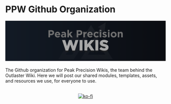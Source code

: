 # PPW Github Organization
![org logo](https://github.com/PeakPrecisionWikis/.github/blob/main/ppw_Wordmark2.png)
<br><br>
The Github organization for Peak Precision Wikis, the team behind the Outlaster Wiki. Here we will post our shared modules, templates, assets, and resources we use, for everyone to use.<br><br><center>
[![ko-fi](https://ko-fi.com/img/githubbutton_sm.svg)](https://ko-fi.com/Q5Q41ENM57)
</center>
